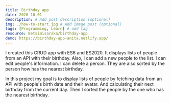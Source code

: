 ```yaml
---
title: Birthday app
date: 2020-10-01
description: # Add post description (optional)
img: ./how-to-start.jpg # Add image post (optional)
tags: [Programming, Learn] # add tag
resource: Betsimisaraka/birthday-app
demo: https://birthday-app-anita.netlify.app/
---
```


I created this CRUD app with ES6 and ES2020. It displays lists of people from an API with their birthday. Also, I can add a new people to the list. I can edit people's information. I can delete a person. They are also sorted by the person how has the nearest birthday.

In this project my goal is to display lists of people by fetching data from an API with people's birth date and their avatar. And calculating their next birthday from the current day. Then I sorted the people by the one who has the nearest birthday.
